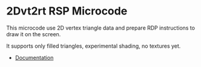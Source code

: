 2Dvt2rt RSP Microcode
=====================

This microcode use 2D vertex triangle data and prepare RDP instructions to draw it on the screen.

It supports only filled triangles, experimental shading, no textures yet.

- [Documentation](doc/index.md)
